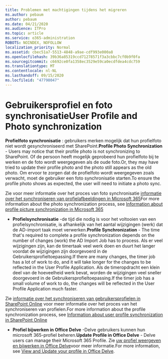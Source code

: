 ```yaml
---
title: Problemen met machtigingen tijdens het migreren
ms.author: pebaum
author: pebaum
ms.date: 04/21/2020
ms.audience: ITPro
ms.topic: article
ms.service: o365-administration
ROBOTS: NOINDEX, NOFOLLOW
localization_priority: Normal
ms.assetid: cbec51a7-5513-4848-a9ae-cdf993e000a8
ms.openlocfilehash: 39b36a85319ccd71278571f3a3cbbc7cf0b9f0fa
ms.sourcegitcommit: c6692ce0fa1358ec3529e59ca0ecdfdea4cdc759
ms.translationtype: MT
ms.contentlocale: nl-NL
ms.lasthandoff: 09/15/2020
ms.locfileid: "47798047"
---
```

# <a name="user-profile-and-photo-synchronization"></a><span data-ttu-id="84cc2-102">Gebruikersprofiel en foto synchronisatie</span><span class="sxs-lookup"><span data-stu-id="84cc2-102">User Profile and Photo synchronization</span></span>

 <span data-ttu-id="84cc2-103">**Profielfoto synchronisatie** : gebruikers merken mogelijk dat hun profielfoto niet wordt gesynchroniseerd met SharePoint.</span><span class="sxs-lookup"><span data-stu-id="84cc2-103">**Profile Photo Synchronization** - Users may notice that their profile photo is not synchronizing to SharePoint.</span></span> <span data-ttu-id="84cc2-104">Of de persoon heeft mogelijk geprobeerd hun profielfoto bij te werken en de foto wordt weergegeven als de oude foto.</span><span class="sxs-lookup"><span data-stu-id="84cc2-104">Or, they may have tried to update their profile photo and the photo still appears as the old photo.</span></span> <span data-ttu-id="84cc2-105">Om ervoor te zorgen dat de profielfoto wordt weergegeven zoals verwacht, moet de gebruiker een foto synchronisatie starten.</span><span class="sxs-lookup"><span data-stu-id="84cc2-105">To ensure the profile photo shows as expected, the user will need to initiate a photo sync.</span></span> 
  
<span data-ttu-id="84cc2-106">Zie voor meer informatie over het proces van foto synchronisatie [informatie over het synchroniseren van profielafbeeldingen in Microsoft 365](https://go.microsoft.com/fwlink/?linkid=2022634)</span><span class="sxs-lookup"><span data-stu-id="84cc2-106">For more information about the photo synchronization process, see [Information about profile picture synchronization in Microsoft 365](https://go.microsoft.com/fwlink/?linkid=2022634)</span></span>
  
- <span data-ttu-id="84cc2-107">**Profielsynchronisatie** -de tijd die nodig is voor het voltooien van een profielsynchronisatie, is afhankelijk van het aantal wijzigingen (werk) dat de AD-import taak moet verwerken.</span><span class="sxs-lookup"><span data-stu-id="84cc2-107">**Profile Synchronization** - The time that's required to complete a profile synchronization depends on the number of changes (work) the AD Import Job has to process.</span></span> <span data-ttu-id="84cc2-108">Als er veel wijzigingen zijn, kan de timertaak veel werk doen en duurt het langer voordat de wijzigingen zijn doorgevoerd in de Gebruikersprofieltoepassing.</span><span class="sxs-lookup"><span data-stu-id="84cc2-108">If there are many changes, the timer job has a lot of work to do, and it will take longer for the changes to be reflected in the User Profile Application.</span></span> <span data-ttu-id="84cc2-109">Als de timeropdracht een klein deel van de hoeveelheid werk bevat, worden de wijzigingen veel sneller doorgevoerd in de Gebruikersprofieltoepassing.</span><span class="sxs-lookup"><span data-stu-id="84cc2-109">If the timer job has a small volume of work to do, the changes will be reflected in the User Profile Application much faster.</span></span> 
  
<span data-ttu-id="84cc2-110">Zie [informatie over het synchroniseren van gebruikersprofielen in SharePoint Online](https://go.microsoft.com/fwlink/?linkid=2022639) voor meer informatie over het proces van het synchroniseren van profielen.</span><span class="sxs-lookup"><span data-stu-id="84cc2-110">For more information about the profile synchronization process, see [Information about user profile synchronization in SharePoint Online](https://go.microsoft.com/fwlink/?linkid=2022639)</span></span>
    
- <span data-ttu-id="84cc2-111">**Profiel bijwerken in Office Delve** -Delve gebruikers kunnen hun microsoft 365-profiel beheren.</span><span class="sxs-lookup"><span data-stu-id="84cc2-111">**Update Profile in Office Delve** - Delve users can manage their Microsoft 365 Profile.</span></span> <span data-ttu-id="84cc2-112">Zie [uw profiel weergeven en bijwerken in Office Delve](https://support.office.com/article/View-and-update-your-profile-in-Office-Delve-4e84343b-eedf-45a1-aeb9-8627ccca14ba)voor meer informatie.</span><span class="sxs-lookup"><span data-stu-id="84cc2-112">For more information, see [View and Update your profile in Office Delve](https://support.office.com/article/View-and-update-your-profile-in-Office-Delve-4e84343b-eedf-45a1-aeb9-8627ccca14ba).</span></span>
    

